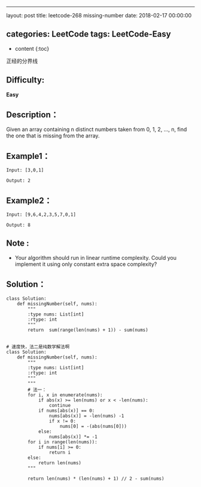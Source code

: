 
---
layout: post
title:  leetcode-268 missing-number
date:   2018-02-17 00:00:00

categories: LeetCode
tags: LeetCode-Easy
---

* content
{:toc}

正经的分界线





## Difficulty:

**Easy**

## Description：

Given an array containing n distinct numbers taken from 0, 1, 2, ..., n, find the one that is missing from the array.

## Example1：

```
Input: [3,0,1]

Output: 2
```

## Example2：

```
Input: [9,6,4,2,3,5,7,0,1]

Output: 8
```

## Note :

- Your algorithm should run in linear runtime complexity. Could you implement 
it using only constant extra space complexity?

## Solution：

```
class Solution:
    def missingNumber(self, nums):
        """
        :type nums: List[int]
        :rtype: int
        """
        return  sum(range(len(nums) + 1)) - sum(nums)
        
        
# 速度快，法二是纯数学解法啊
class Solution:
    def missingNumber(self, nums):
        """
        :type nums: List[int]
        :rtype: int
        """
        """
        # 法一：
        for i, x in enumerate(nums):
            if abs(x) >= len(nums) or x < -len(nums):
                continue
            if nums[abs(x)] == 0:
                nums[abs(x)] = -len(nums) -1
                if x != 0:
                    nums[0] = -(abs(nums[0]))
            else:
                nums[abs(x)] *= -1
        for i in range(len(nums)):
            if nums[i] >= 0:
                return i
        else:
            return len(nums)
        """
        
        return len(nums) * (len(nums) + 1) // 2 - sum(nums)
```
